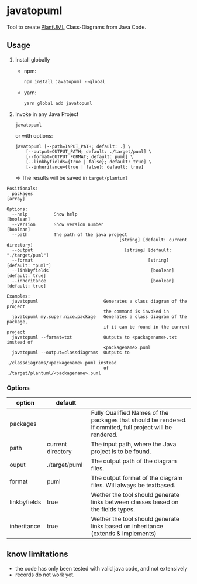 # javatopuml

Tool to create [PlantUML](https://plantuml.com/) Class-Diagrams from Java Code.

## Usage

1. Install globally
    * npm:
        ```console
        npm install javatopuml --global
        ```
    * yarn:
        ```console
        yarn global add javatopuml
        ```

2. Invoke in any Java Project
    ```console
    javatopuml
    ```
    or with options:
    ```console
    javatopuml [--path=INPUT_PATH; default: .] \
        [--output=OUTPUT_PATH; default: ./target/puml] \
        [--format=OUTPUT_FORMAT; default: puml] \
        [--linkbyfields={true | false}; default: true] \
        [--inheritance={true | false}; default: true]
    ```
    ⇒ The results will be saved in `target/plantuml`

```console
Positionals:
  packages                                                               [array]

Options:
  --help          Show help                                            [boolean]
  --version       Show version number                                  [boolean]
  --path          The path of the java project
                                           [string] [default: current directory]
  --output                                   [string] [default: "./target/puml"]
  --format                                            [string] [default: "puml"]
  --linkbyfields                                       [boolean] [default: true]
  --inheritance                                        [boolean] [default: true]

Examples:
  javatopuml                         Generates a class diagram of the project
                                     the command is invoked in
  javatopuml my.super.nice.package   Generates a class diagram of the package,
                                     if it can be found in the current project
  javatopuml --format=txt            Outputs to <packagename>.txt instead of
                                     <packagename>.puml
  javatopuml --output=classdiagrams  Outputs to
                                     ./classdiagrams/<packagename>.puml instead
                                     of ./target/plantuml/<packagename>.puml
```

### Options
| option       | default           |                                                                                                           |
| ------------ | ----------------- | --------------------------------------------------------------------------------------------------------- |
| packages     |                   | Fully Qualified Names of the packages that should be rendered. If ommited, full project will be rendered. |
| path         | current directory | The input path, where the Java project is to be found.                                                    |
| ouput        | ./target/puml     | The output path of the diagram files.                                                                     |
| format       | puml              | The output format of the diagram files. Will always be textbased.                                         |
| linkbyfields | true              | Wether the tool should generate links between classes based on the fields types.                          |
| inheritance  | true              | Wether the tool should generate links based on inheritance (extends & implements)                         |

## know limitations
* the code has only been tested with valid java code, and not extensively
* records do not work yet.
